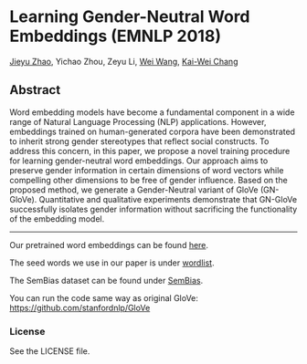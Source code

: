 # Learning Gender-Neutral Word Embeddings (EMNLP 2018)
[Jieyu Zhao](http://jyzhao.net), Yichao Zhou, Zeyu Li, [Wei Wang](http://web.cs.ucla.edu/~weiwang/), [Kai-Wei Chang](http://kwchang.net) 

## Abstract
Word embedding models have become a fundamental component in a wide range of Natural Language Processing (NLP) applications. However, embeddings trained on human-generated corpora have been demonstrated to inherit strong gender stereotypes that reflect social constructs. To address this concern, in this paper, we propose a novel training procedure for learning gender-neutral word embeddings. Our approach aims to preserve gender information in certain dimensions of word vectors while compelling other dimensions to be free of gender influence. Based on the proposed method, we generate a Gender-Neutral variant of GloVe (GN-GloVe). Quantitative and qualitative experiments demonstrate that GN-GloVe successfully isolates gender information without sacrificing the functionality of the embedding model.

------

Our pretrained word embeddings can be found [here](https://drive.google.com/drive/folders/1pAjJL_klhKcUFXdcAsi1VDQYRSeTrbsr?usp=sharing).

The seed words we use in our paper is under [wordlist](/wordlist).

The SemBias dataset can be found under [SemBias](/SemBias/).

You can run the code same way as original GloVe: https://github.com/stanfordnlp/GloVe 

### License
See the LICENSE file.
